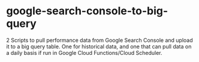 # google-search-console-to-big-query
2 Scripts to pull performance data from Google Search Console and upload it to a big query table. One for historical data, and one that can pull data on a daily basis if run in Google Cloud Functions/Cloud Scheduler.
